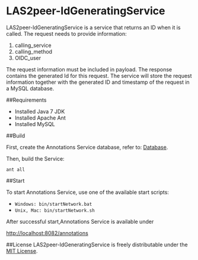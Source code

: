 # LAS2peer-IdGeneratingService
LAS2peer-IdGeneratingService is a service that returns an ID when it is called.
The request needs to provide information:
  1. calling_service
  2. calling_method
  3. OIDC_user

The request information must be included in payload. The response contains the generated Id for this request.
The service will store the request information together with the generated ID and timestamp of the request in a MySQL database.

##Requirements

* Installed Java 7 JDK
* Installed Apache Ant
* Installed MySQL

##Build

First, create the Annotations Service database, refer to: [Database](https://github.com/rwth-acis/LAS2peer-IdGeneratingService/tree/master/DB).

Then, build the Service:

```
ant all
```

##Start

To start Annotations Service, use one of the available start scripts:
  
  * `Windows: bin/startNetwork.bat`
  * `Unix, Mac: bin/startNetwork.sh`

After successful start,Annotations Service is available under

  [http://localhost:8082/annotations](http://localhost:8082/annotations)
  

##License
LAS2peer-IdGeneratingService is freely distributable under the [MIT License](https://github.com/rwth-acis/las2peer-IdGeneratingService/blob/master/LICENSE).
